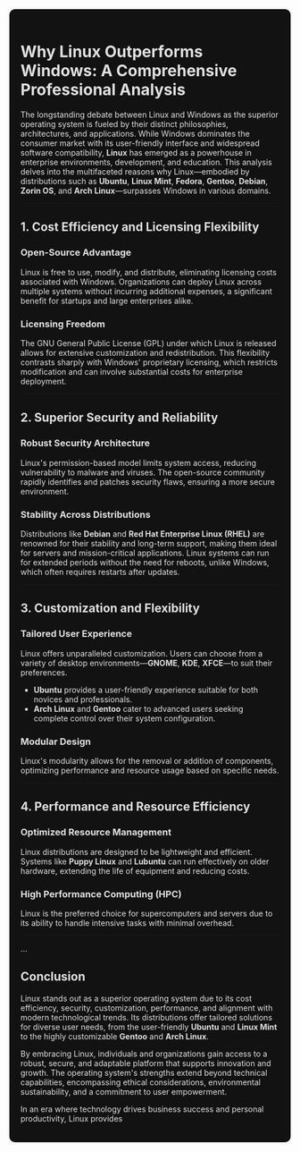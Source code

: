 <div style="background-color:#121212; color:#e0e0e0; padding:20px; border-radius:10px;">

# Why Linux Outperforms Windows: A Comprehensive Professional Analysis

The longstanding debate between Linux and Windows as the superior operating system is fueled by their distinct philosophies, architectures, and applications. While Windows dominates the consumer market with its user-friendly interface and widespread software compatibility, **Linux** has emerged as a powerhouse in enterprise environments, development, and education. This analysis delves into the multifaceted reasons why Linux—embodied by distributions such as **Ubuntu**, **Linux Mint**, **Fedora**, **Gentoo**, **Debian**, **Zorin OS**, and **Arch Linux**—surpasses Windows in various domains.

---

## 1. Cost Efficiency and Licensing Flexibility

### Open-Source Advantage

Linux is free to use, modify, and distribute, eliminating licensing costs associated with Windows. Organizations can deploy Linux across multiple systems without incurring additional expenses, a significant benefit for startups and large enterprises alike.

### Licensing Freedom

The GNU General Public License (GPL) under which Linux is released allows for extensive customization and redistribution. This flexibility contrasts sharply with Windows' proprietary licensing, which restricts modification and can involve substantial costs for enterprise deployment.

---

## 2. Superior Security and Reliability

### Robust Security Architecture

Linux's permission-based model limits system access, reducing vulnerability to malware and viruses. The open-source community rapidly identifies and patches security flaws, ensuring a more secure environment.

### Stability Across Distributions

Distributions like **Debian** and **Red Hat Enterprise Linux (RHEL)** are renowned for their stability and long-term support, making them ideal for servers and mission-critical applications. Linux systems can run for extended periods without the need for reboots, unlike Windows, which often requires restarts after updates.

---

## 3. Customization and Flexibility

### Tailored User Experience

Linux offers unparalleled customization. Users can choose from a variety of desktop environments—**GNOME**, **KDE**, **XFCE**—to suit their preferences.

- **Ubuntu** provides a user-friendly experience suitable for both novices and professionals.
- **Arch Linux** and **Gentoo** cater to advanced users seeking complete control over their system configuration.

### Modular Design

Linux's modularity allows for the removal or addition of components, optimizing performance and resource usage based on specific needs.

---

## 4. Performance and Resource Efficiency

### Optimized Resource Management

Linux distributions are designed to be lightweight and efficient. Systems like **Puppy Linux** and **Lubuntu** can run effectively on older hardware, extending the life of equipment and reducing costs.

### High Performance Computing (HPC)

Linux is the preferred choice for supercomputers and servers due to its ability to handle intensive tasks with minimal overhead.

---

...

## Conclusion

Linux stands out as a superior operating system due to its cost efficiency, security, customization, performance, and alignment with modern technological trends. Its distributions offer tailored solutions for diverse user needs, from the user-friendly **Ubuntu** and **Linux Mint** to the highly customizable **Gentoo** and **Arch Linux**.

By embracing Linux, individuals and organizations gain access to a robust, secure, and adaptable platform that supports innovation and growth. The operating system's strengths extend beyond technical capabilities, encompassing ethical considerations, environmental sustainability, and a commitment to user empowerment.

In an era where technology drives business success and personal productivity, Linux provides
